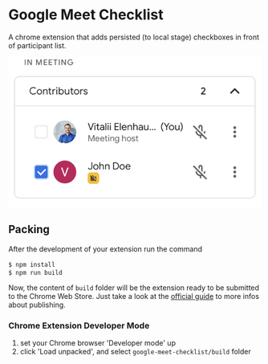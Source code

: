 # Google Meet Checklist

A chrome extension that adds persisted (to local stage) checkboxes in front of participant list.

![](demo.png)

## Packing

After the development of your extension run the command

```shell
$ npm install
$ npm run build
```

Now, the content of `build` folder will be the extension ready to be submitted to the Chrome Web Store. Just take a look at the [official guide](https://developer.chrome.com/webstore/publish) to more infos about publishing.


### Chrome Extension Developer Mode

1. set your Chrome browser 'Developer mode' up
2. click 'Load unpacked', and select `google-meet-checklist/build` folder
